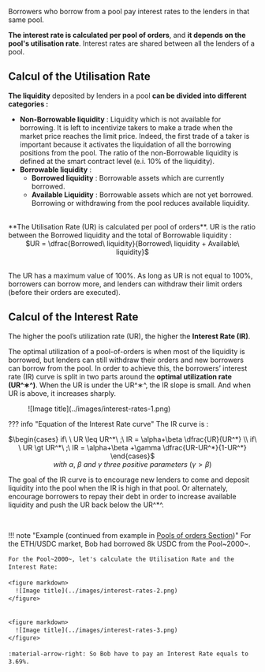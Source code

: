 Borrowers who borrow from a pool pay interest rates to the lenders in that same pool.

**The interest rate is calculated per pool of orders**, and **it depends on the pool's utilisation rate**. Interest rates are shared between all the lenders of a pool.

<h2 style="font-weight: bold;">Calcul of the Utilisation Rate</h2>

**The liquidity** deposited by lenders in a pool **can be divided into different categories :**

- **Non-Borrowable liquidity** : Liquidity which is not available for borrowing. It is left to incentivize takers to make a trade when the market price reaches the limit price. Indeed, the first trade of a taker is important because it activates the liquidation of all the borrowing positions from the pool. The ratio of the non-Borrowable liquidity is defined at the smart contract level (e.i. 10% of the liquidity).
- **Borrowable liquidity** :
    - **Borrowed liquidity** : Borrowable assets which are currently borrowed.
    - **Available Liquidity** : Borrowable assets which are not yet borrowed. Borrowing or withdrawing from the pool reduces available liquidity.

<br>
**The Utilisation Rate (UR) is calculated per pool of orders**. UR is the ratio between the Borrowed liquidity and the total of Borrowable liquidity :

<center>
$UR = \dfrac{Borrowed\ liquidity}{Borrowed\ liquidity + Available\ liquidity}$
</center>
<!-- https://katex.org/docs/supported.html#binary-operators -->

<br>

The UR has a maximum value of 100%. As long as UR is not equal to 100%, borrowers can borrow more, and lenders can withdraw their limit orders (before their orders are executed).


<h2 style="font-weight: bold;">Calcul of the Interest Rate</h2>

The higher the pool’s utilization rate (UR), the higher the **Interest Rate (IR)**.

The optimal utilization of a pool-of-orders is when most of the liquidity is borrowed, but lenders can still withdraw their orders and new borrowers can borrow from the pool. In order to achieve this, the borrowers’ interest rate (IR) curve is split in two parts around the **optimal utilization rate (UR^∗^)**. When the UR is under the UR^∗^, the IR slope is small. And when UR is above, it increases sharply.


<figure markdown>
  ![Image title](../images/interest-rates-1.png)
</figure>

??? info "Equation of the Interest Rate curve"
    The IR curve is :
    <center>
    $\begin{cases}
        if\ \ UR \leq UR^*\ ;\ IR = \alpha+\beta \dfrac{UR}{UR^*} \\ 
        if\ \ UR \gt UR^*\ ;\ IR = \alpha+\beta +\gamma \dfrac{UR-UR^*}{1-UR^*}
        \end{cases}$
    </center>
    <center>
    $with\ α,\ β\ and\ γ\ three\ positive\ parameters\ (γ>β)$
    </center>


The goal of the IR curve is to encourage new lenders to come and deposit liquidity into the pool when the IR is high in that pool. Or alternately, encourage borrowers to repay their debt in order to increase available liquidity and push the UR back below the UR^*^.

<br>

!!! note "Example (continued from example in [Pools of orders Section](../pools-of-orders))"
    For the ETH/USDC market, Bob had borrowed 8k USDC from the Pool~2000~.

    For the Pool~2000~, let's calculate the Utilisation Rate and the Interest Rate:
    
    <figure markdown>
      ![Image title](../images/interest-rates-2.png)
    </figure>
    
    
    <figure markdown>
      ![Image title](../images/interest-rates-3.png)
    </figure>
    
    :material-arrow-right: So Bob have to pay an Interest Rate equals to 3.69%.